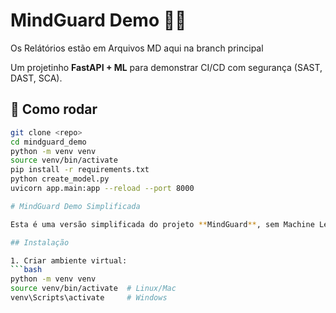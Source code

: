 # MindGuard Demo 🧠🎰
Os Relátórios estão em Arquivos MD aqui na branch principal


Um projetinho **FastAPI + ML** para demonstrar CI/CD com segurança (SAST, DAST, SCA).

## 🚀 Como rodar

```bash
git clone <repo>
cd mindguard_demo
python -m venv venv
source venv/bin/activate
pip install -r requirements.txt
python create_model.py
uvicorn app.main:app --reload --port 8000

# MindGuard Demo Simplificada

Esta é uma versão simplificada do projeto **MindGuard**, sem Machine Learning, mas com vulnerabilidades propositalmente incluídas para testes de segurança (SAST, DAST e SCA).

## Instalação

1. Criar ambiente virtual:
```bash
python -m venv venv
source venv/bin/activate  # Linux/Mac
venv\Scripts\activate     # Windows

